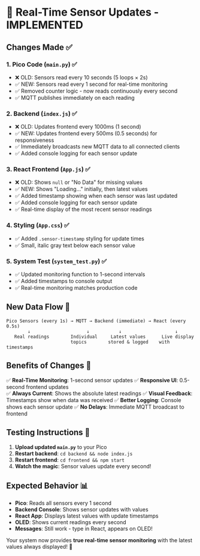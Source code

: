 # 🚀 Real-Time Sensor Updates - IMPLEMENTED

## Changes Made ✅

### 1. **Pico Code (`main.py`)** ✅
- ❌ OLD: Sensors read every 10 seconds (5 loops × 2s)
- ✅ NEW: Sensors read every 1 second for real-time monitoring
- ✅ Removed counter logic - now reads continuously every second
- ✅ MQTT publishes immediately on each reading

### 2. **Backend (`index.js`)** ✅  
- ❌ OLD: Updates frontend every 1000ms (1 second)
- ✅ NEW: Updates frontend every 500ms (0.5 seconds) for responsiveness
- ✅ Immediately broadcasts new MQTT data to all connected clients
- ✅ Added console logging for each sensor update

### 3. **React Frontend (`App.js`)** ✅
- ❌ OLD: Shows `null` or "No Data" for missing values
- ✅ NEW: Shows "Loading..." initially, then latest values
- ✅ Added timestamp showing when each sensor was last updated
- ✅ Added console logging for each sensor update
- ✅ Real-time display of the most recent sensor readings

### 4. **Styling (`App.css`)** ✅
- ✅ Added `.sensor-timestamp` styling for update times
- ✅ Small, italic gray text below each sensor value

### 5. **System Test (`system_test.py`)** ✅
- ✅ Updated monitoring function to 1-second intervals
- ✅ Added timestamps to console output
- ✅ Real-time monitoring matches production code

## New Data Flow 🔄

```
Pico Sensors (every 1s) → MQTT → Backend (immediate) → React (every 0.5s)
        ↓                     ↓           ↓                    ↓
   Real readings        Individual     Latest values      Live display
                        topics        stored & logged    with timestamps
```

## Benefits of Changes 🎯

✅ **Real-Time Monitoring**: 1-second sensor updates
✅ **Responsive UI**: 0.5-second frontend updates  
✅ **Always Current**: Shows the absolute latest readings
✅ **Visual Feedback**: Timestamps show when data was received
✅ **Better Logging**: Console shows each sensor update
✅ **No Delays**: Immediate MQTT broadcast to frontend

## Testing Instructions 🧪

1. **Upload updated `main.py`** to your Pico
2. **Restart backend**: `cd backend && node index.js`  
3. **Restart frontend**: `cd frontend && npm start`
4. **Watch the magic**: Sensor values update every second!

## Expected Behavior 📊

- **Pico**: Reads all sensors every 1 second
- **Backend Console**: Shows sensor updates with values
- **React App**: Displays latest values with update timestamps
- **OLED**: Shows current readings every second
- **Messages**: Still work - type in React, appears on OLED!

Your system now provides **true real-time sensor monitoring** with the latest values always displayed! 🚀
